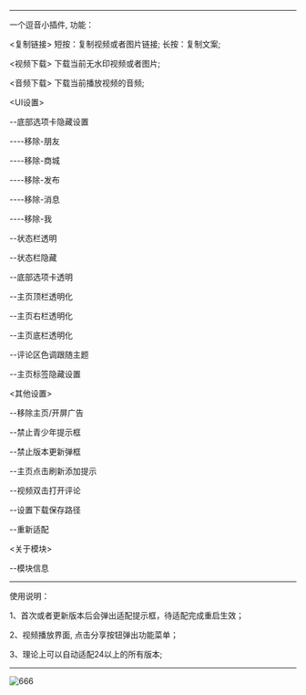 ******************************************************
一个逗音小插件, 功能：

<复制链接> 短按：复制视频或者图片链接; 长按：复制文案;

<视频下载> 下载当前无水印视频或者图片;

<音频下载> 下载当前播放视频的音频;

<UI设置> 

  --底部选项卡隐藏设置
  
  ----移除-朋友
  
  ----移除-商城
  
  ----移除-发布
  
  ----移除-消息
  
  ----移除-我
  
  --状态栏透明
  
  --状态栏隐藏
  
  --底部选项卡透明
  
  --主页顶栏透明化
  
  --主页右栏透明化
  
  --主页底栏透明化

  --评论区色调跟随主题
  
  --主页标签隐藏设置

<其他设置> 
  
  --移除主页/开屏广告
  
  --禁止青少年提示框
  
  --禁止版本更新弹框
  
  --主页点击刷新添加提示
  
  --视频双击打开评论
  
  --设置下载保存路径

  --重新适配
  
<关于模块> 
  
  --模块信息

******************************************************
使用说明：

1、首次或者更新版本后会弹出适配提示框，待适配完成重启生效；

2、视频播放界面, 点击分享按钮弹出功能菜单；

3、理论上可以自动适配24以上的所有版本;
******************************************************

![666](https://user-images.githubusercontent.com/1235777/231109896-09c4c831-3f45-4939-9ffc-b625123d4871.jpg)

